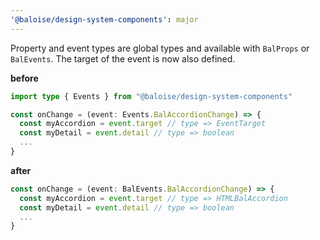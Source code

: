 ```yaml
---
'@baloise/design-system-components': major
---
```


Property and event types are global types and available with `BalProps` or `BalEvents`.
The target of the event is now also defined.

**before**

```typescript
import type { Events } from "@baloise/design-system-components"

const onChange = (event: Events.BalAccordionChange) => {
  const myAccordion = event.target // type => EventTarget
  const myDetail = event.detail // type => boolean
  ...
}
```

**after**

```typescript
const onChange = (event: BalEvents.BalAccordionChange) => {
  const myAccordion = event.target // type => HTMLBalAccordion
  const myDetail = event.detail // type => boolean
  ...
}
```
